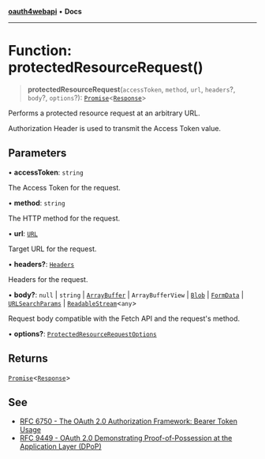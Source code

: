 [**oauth4webapi**](../README.md) • **Docs**

***

# Function: protectedResourceRequest()

> **protectedResourceRequest**(`accessToken`, `method`, `url`, `headers`?, `body`?, `options`?): [`Promise`](https://developer.mozilla.org/docs/Web/JavaScript/Reference/Global_Objects/Promise)\<[`Response`](https://developer.mozilla.org/docs/Web/API/Response)\>

Performs a protected resource request at an arbitrary URL.

Authorization Header is used to transmit the Access Token value.

## Parameters

• **accessToken**: `string`

The Access Token for the request.

• **method**: `string`

The HTTP method for the request.

• **url**: [`URL`](https://developer.mozilla.org/docs/Web/API/URL)

Target URL for the request.

• **headers?**: [`Headers`](https://developer.mozilla.org/docs/Web/API/Headers)

Headers for the request.

• **body?**: `null` \| `string` \| [`ArrayBuffer`](https://developer.mozilla.org/docs/Web/JavaScript/Reference/Global_Objects/ArrayBuffer) \| `ArrayBufferView` \| [`Blob`](https://developer.mozilla.org/docs/Web/API/Blob) \| [`FormData`](https://developer.mozilla.org/docs/Web/API/FormData) \| [`URLSearchParams`](https://developer.mozilla.org/docs/Web/API/URLSearchParams) \| [`ReadableStream`](https://developer.mozilla.org/docs/Web/API/ReadableStream)\<`any`\>

Request body compatible with the Fetch API and the request's method.

• **options?**: [`ProtectedResourceRequestOptions`](../interfaces/ProtectedResourceRequestOptions.md)

## Returns

[`Promise`](https://developer.mozilla.org/docs/Web/JavaScript/Reference/Global_Objects/Promise)\<[`Response`](https://developer.mozilla.org/docs/Web/API/Response)\>

## See

 - [RFC 6750 - The OAuth 2.0 Authorization Framework: Bearer Token Usage](https://www.rfc-editor.org/rfc/rfc6750.html#section-2.1)
 - [RFC 9449 - OAuth 2.0 Demonstrating Proof-of-Possession at the Application Layer (DPoP)](https://www.rfc-editor.org/rfc/rfc9449.html#name-protected-resource-access)

